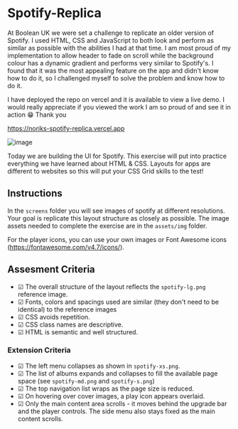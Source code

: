 # Spotify-Replica

At Boolean UK we were set a challenge to replicate an older version of Spotify.
I used HTML, CSS and JavaScript to both look and perform as similar as possible with the abilities I had at that time.
I am most proud of my implementation to allow header to fade on scroll while the background colour has a dynamic gradient and
performs very similar to Spotify's. I found that it was the most appealing feature on the app and didn't know how to do it, so I challenged 
myself to solve the problem and know how to do it.

I have deployed the repo on vercel and it is available to view a live demo. 
I would really appreciate if you viewed the work I am so proud of and see it in action 😁
Thank you

https://noriks-spotify-replica.vercel.app

![image](https://github.com/NoroAxper/Spotify-Replica/assets/123995843/7b880c3d-e95f-407d-8df8-d5bd98581bc7)


Today we are building the UI for Spotify. This exercise will put into practice everything we have learned about HTML & CSS. Layouts for apps are different to websites so this will put your CSS Grid skills to the test!

## Instructions
In the `screens` folder you will see images of spotify at different resolutions. Your goal is replicate this layout structure as closely as possible. The image assets needed to complete the exercise are in the `assets/img` folder.

For the player icons, you can use your own images or Font Awesome icons (https://fontawesome.com/v4.7/icons/).

## Assesment Criteria
* &#9745; The overall structure of the layout reflects the `spotify-lg.png` reference image. 
* &#9745; Fonts, colors and spacings used are similar (they don't need to be identical) to the reference images
* &#9745; CSS avoids repetition.
* &#9745; CSS class names are descriptive.
* &#9745; HTML is semantic and well structured.

### Extension Criteria
* &#9745; The left menu collapses as shown in `spotify-xs.png`.
* &#9745; The list of albums expands and collapses to fill the available page space (see `spotify-md.png` and `spotify-s.png`)
* &#9745; The top navigation list wraps as the page size is reduced.
* &#9745; On hovering over cover images, a play icon appears overlaid.
* &#9745; Only the main content area scrolls - it moves behind the upgrade bar and the player controls. The side menu also stays fixed as the main content scrolls.
